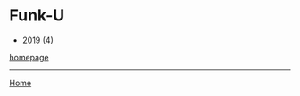 # Funk-U

  * [2019](./funk-u-2019.md) (4)

[homepage](http://www.funku.fr/)

----

[Home](../index.md)
